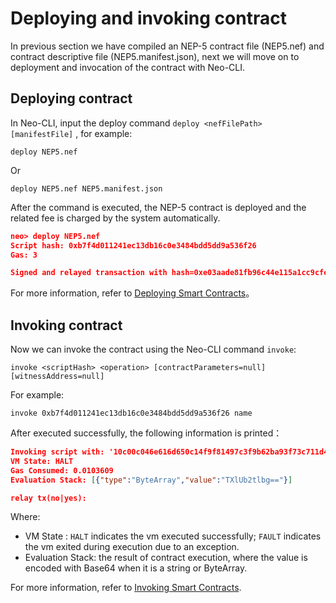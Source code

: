 # Deploying and invoking contract

In previous section we have compiled an NEP-5 contract file (NEP5.nef) and contract descriptive file (NEP5.manifest.json), next we will move on to deployment and invocation of the contract with Neo-CLI.

## Deploying contract

In Neo-CLI, input the deploy command  `deploy <nefFilePath> [manifestFile]` , for example:

```
deploy NEP5.nef
```

Or

```
deploy NEP5.nef NEP5.manifest.json
```

After the command is executed, the NEP-5 contract is deployed and the related fee is charged by the system automatically. 

```json
neo> deploy NEP5.nef
Script hash: 0xb7f4d011241ec13db16c0e3484bdd5dd9a536f26
Gas: 3

Signed and relayed transaction with hash=0xe03aade81fb96c44e115a1cc9cfe984a9df4a283bd10aa0aefa7ebf3e296f757
```

For more information, refer to [Deploying Smart Contracts](../deploy/deploy.md)。

## Invoking contract

Now we can invoke the contract using the Neo-CLI command `invoke`:

   ```
invoke <scriptHash> <operation> [contractParameters=null] [witnessAddress=null]
   ```

For example:

   ```
invoke 0xb7f4d011241ec13db16c0e3484bdd5dd9a536f26 name
   ```

After executed successfully, the following information is printed：

   ```json
Invoking script with: '10c00c046e616d650c14f9f81497c3f9b62ba93f73c711d41b1eeff50c2341627d5b52'
VM State: HALT
Gas Consumed: 0.0103609
Evaluation Stack: [{"type":"ByteArray","value":"TXlUb2tlbg=="}]
   
relay tx(no|yes):
   ```

Where:

- VM State :  `HALT` indicates the vm executed successfully;  `FAULT` indicates the vm exited during execution due to an exception. 
- Evaluation Stack: the result of contract execution, where the value is encoded with Base64 when it is a string or ByteArray.


For more information, refer to [Invoking Smart Contracts](../deploy/dinvoke.md).

